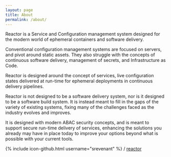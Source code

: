 ```yaml
---
layout: page
title: About
permalink: /about/
---
```


Reactor is a Service and Configuration management system designed for the modern world of ephemeral containers and software delivery.

Conventional configuration management systems are focused on servers, and pivot around static assets. They also struggle with the concepts of continuous software delivery, management of secrets, and Infrastructure as Code.

Reactor is designed around the concept of services, live configuration states delivered at run-time for ephemeral deployments in continuous delivery pipelines.

Reactor is not designed to be a software delivery system, nor is it designed to be a software build system. It is instead meant to fill in the gaps of the variety of existing systems, fixing many of the challenges faced as the industry evolves and improves.

It is designed with modern ABAC security concepts, and is meant to support secure run-time delivery of services, enhancing the solutions you already may have in place today to improve your options beyond what is possible with your current tools.

{% include icon-github.html username="srevenant" %} /
[reactor](https://github.com/srevenant/reactor)

